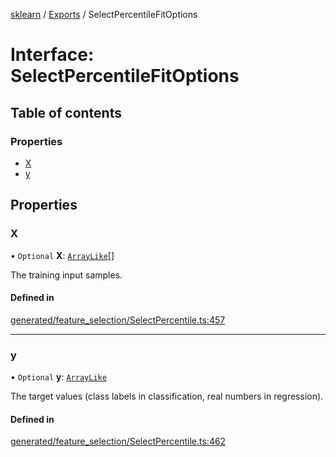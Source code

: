 [sklearn](../readme.md) / [Exports](../modules.md) / SelectPercentileFitOptions

# Interface: SelectPercentileFitOptions

## Table of contents

### Properties

- [X](SelectPercentileFitOptions.md#x)
- [y](SelectPercentileFitOptions.md#y)

## Properties

### X

• `Optional` **X**: [`ArrayLike`](../modules.md#arraylike)[]

The training input samples.

#### Defined in

[generated/feature_selection/SelectPercentile.ts:457](https://github.com/transitive-bullshit/scikit-learn-ts/blob/367336a/packages/sklearn/src/generated/feature_selection/SelectPercentile.ts#L457)

___

### y

• `Optional` **y**: [`ArrayLike`](../modules.md#arraylike)

The target values (class labels in classification, real numbers in regression).

#### Defined in

[generated/feature_selection/SelectPercentile.ts:462](https://github.com/transitive-bullshit/scikit-learn-ts/blob/367336a/packages/sklearn/src/generated/feature_selection/SelectPercentile.ts#L462)
